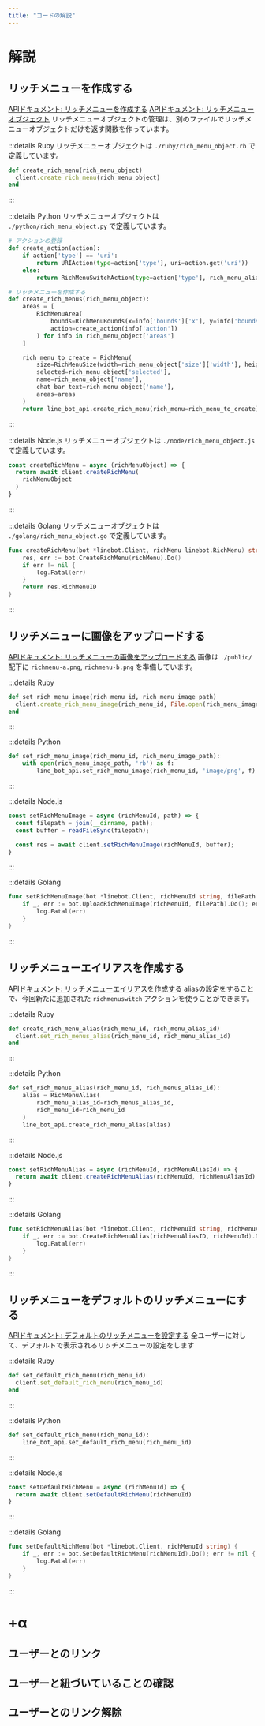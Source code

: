 ```yaml
---
title: "コードの解説"
---
```

# 解説
## リッチメニューを作成する
[APIドキュメント: リッチメニューを作成する](https://developers.line.biz/ja/reference/messaging-api/#create-rich-menu)
[APIドキュメント: リッチメニューオブジェクト](https://developers.line.biz/ja/reference/messaging-api/#rich-menu-object)
リッチメニューオブジェクトの管理は、別のファイルでリッチメニューオブジェクトだけを返す関数を作っています。

:::details Ruby
リッチメニューオブジェクトは `./ruby/rich_menu_object.rb` で定義しています。

```ruby:app.rb
def create_rich_menu(rich_menu_object)
  client.create_rich_menu(rich_menu_object)
end
```
:::

:::details Python
リッチメニューオブジェクトは `./python/rich_menu_object.py` で定義しています。

```python:main.py
# アクションの登録
def create_action(action):
    if action['type'] == 'uri':
        return URIAction(type=action['type'], uri=action.get('uri'))
    else:
        return RichMenuSwitchAction(type=action['type'], rich_menu_alias_id=action.get('richMenuAliasId'), data=action.get('data'))

# リッチメニューを作成する
def create_rich_menus(rich_menu_object):
    areas = [
        RichMenuArea(
            bounds=RichMenuBounds(x=info['bounds']['x'], y=info['bounds']['y'], width=info['bounds']['width'], height=info['bounds']['height']),
            action=create_action(info['action'])
        ) for info in rich_menu_object['areas']
    ]

    rich_menu_to_create = RichMenu(
        size=RichMenuSize(width=rich_menu_object['size']['width'], height=rich_menu_object['size']['height']),
        selected=rich_menu_object['selected'],
        name=rich_menu_object['name'],
        chat_bar_text=rich_menu_object['name'],
        areas=areas
    )
    return line_bot_api.create_rich_menu(rich_menu=rich_menu_to_create)
```
:::

:::details Node.js
リッチメニューオブジェクトは `./node/rich_menu_object.js` で定義しています。

```javascript:index.js
const createRichMenu = async (richMenuObject) => {
  return await client.createRichMenu(
    richMenuObject
  )
}
```
:::

:::details Golang
リッチメニューオブジェクトは `./golang/rich_menu_object.go` で定義しています。

```go:main.go
func createRichMenu(bot *linebot.Client, richMenu linebot.RichMenu) string {
	res, err := bot.CreateRichMenu(richMenu).Do()
	if err != nil {
		log.Fatal(err)
	}
	return res.RichMenuID
}
```
:::

## リッチメニューに画像をアップロードする
[APIドキュメント: リッチメニューの画像をアップロードする](https://developers.line.biz/ja/reference/messaging-api/#upload-rich-menu-image)
画像は `./public/` 配下に `richmenu-a.png`, `richmenu-b.png` を準備しています。

:::details Ruby
```ruby:app.rb
def set_rich_menu_image(rich_menu_id, rich_menu_image_path)
  client.create_rich_menu_image(rich_menu_id, File.open(rich_menu_image_path))
end
```
:::

:::details Python
```python:main.py
def set_rich_menu_image(rich_menu_id, rich_menu_image_path):
    with open(rich_menu_image_path, 'rb') as f:
        line_bot_api.set_rich_menu_image(rich_menu_id, 'image/png', f)
```
:::

:::details Node.js
```javascript:index.js
const setRichMenuImage = async (richMenuId, path) => {
  const filepath = join(__dirname, path);
  const buffer = readFileSync(filepath);

  const res = await client.setRichMenuImage(richMenuId, buffer);
}
```
:::

:::details Golang
```go:main.go
func setRichMenuImage(bot *linebot.Client, richMenuId string, filePath string) {
	if _, err := bot.UploadRichMenuImage(richMenuId, filePath).Do(); err != nil {
		log.Fatal(err)
	}
}
```
:::

## リッチメニューエイリアスを作成する
[APIドキュメント: リッチメニューエイリアスを作成する](https://developers.line.biz/ja/reference/messaging-api/#create-rich-menu-alias)
aliasの設定をすることで、今回新たに追加された `richmenuswitch` アクションを使うことができます。

:::details Ruby
```ruby:app.rb
def create_rich_menu_alias(rich_menu_id, rich_menu_alias_id)
  client.set_rich_menus_alias(rich_menu_id, rich_menu_alias_id)
end
```
:::

:::details Python
```python:main.py
def set_rich_menus_alias(rich_menu_id, rich_menus_alias_id):
    alias = RichMenuAlias(
        rich_menu_alias_id=rich_menus_alias_id,
        rich_menu_id=rich_menu_id
    )
    line_bot_api.create_rich_menu_alias(alias)
```
:::

:::details Node.js
```javascript:index.js
const setRichMenuAlias = async (richMenuId, richMenuAliasId) => {
  return await client.createRichMenuAlias(richMenuId, richMenuAliasId)
}
```
:::

:::details Golang
```go:main.go
func setRichMenuAlias(bot *linebot.Client, richMenuId string, richMenuAliasID string) {
	if _, err := bot.CreateRichMenuAlias(richMenuAliasID, richMenuId).Do(); err != nil {
		log.Fatal(err)
	}
}
```
:::

## リッチメニューをデフォルトのリッチメニューにする
[APIドキュメント: デフォルトのリッチメニューを設定する](https://developers.line.biz/ja/reference/messaging-api/#set-default-rich-menu)
全ユーザーに対して、デフォルトで表示されるリッチメニューの設定をします

:::details Ruby
```ruby:app.rb
def set_default_rich_menu(rich_menu_id)
  client.set_default_rich_menu(rich_menu_id)
end
```
:::

:::details Python
```python:main.py
def set_default_rich_menu(rich_menu_id):
    line_bot_api.set_default_rich_menu(rich_menu_id)
```
:::

:::details Node.js
```javascript:index.js
const setDefaultRichMenu = async (richMenuId) => {
  return await client.setDefaultRichMenu(richMenuId)
}
```
:::

:::details Golang
```go:main.go
func setDefaultRichMenu(bot *linebot.Client, richMenuId string) {
	if _, err := bot.SetDefaultRichMenu(richMenuId).Do(); err != nil {
		log.Fatal(err)
	}
}
```
:::

# +α
## ユーザーとのリンク
## ユーザーと紐づいていることの確認
## ユーザーとのリンク解除

